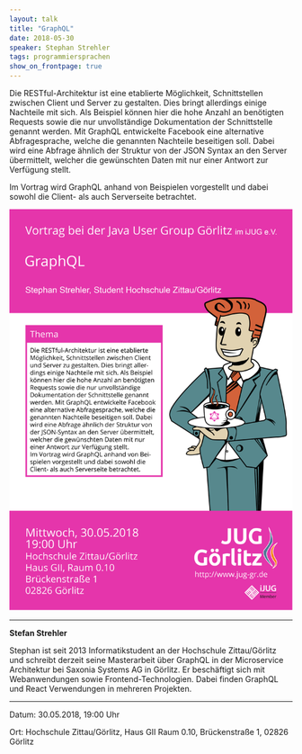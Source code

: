 ```yaml
---
layout: talk
title: "GraphQL"
date: 2018-05-30
speaker: Stephan Strehler
tags: programmiersprachen
show_on_frontpage: true
---
```


Die RESTful-Architektur ist eine etablierte Möglichkeit, Schnittstellen zwischen Client und Server zu gestalten. Dies bringt allerdings einige Nachteile mit sich. Als Beispiel können hier die hohe Anzahl an benötigten Requests sowie die nur unvollständige Dokumentation der Schnittstelle genannt werden. Mit GraphQL entwickelte Facebook eine alternative Abfragesprache, welche die genannten Nachteile beseitigen soll. Dabei wird eine Abfrage ähnlich der Struktur von der JSON Syntax an den Server übermittelt, welcher die gewünschten Daten mit nur einer Antwort zur Verfügung stellt.

Im Vortrag wird GraphQL anhand von Beispielen vorgestellt und dabei sowohl die Client- als auch Serverseite betrachtet.

<img class="event_poster" src="/images/plakat_2018_05.png">


---
<div class="speaker-info">
  <div class="short-info">
       <p><strong>Stefan Strehler</strong></p>
  </div>
  <div class="description">
	Stephan ist seit 2013 Informatikstudent an der Hochschule Zittau/Görlitz und schreibt derzeit seine Masterarbeit über GraphQL in der Microservice Architektur bei Saxonia Systems AG in Görlitz. Er beschäftigt sich mit Webanwendungen sowie Frontend-Technologien. Dabei finden  GraphQL und React Verwendungen in mehreren Projekten.
  </div>
</div>

---

Datum: 30.05.2018, 19:00 Uhr

Ort: Hochschule Zittau/Görlitz, Haus GII Raum 0.10, Brückenstraße 1, 02826 Görlitz

